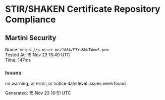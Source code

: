 # STIR/SHAKEN Certificate Repository Compliance

## Martini Security

Name: `https://p.mtsec.me/2884/E7YpSbNTWxw5.pem`\
Tested At: 15 Nov 23 16:49 UTC\
Time: 147ms

### Issues

no warning, or error, or notice date level issues were found

Generated: 15 Nov 23 16:51 UTC